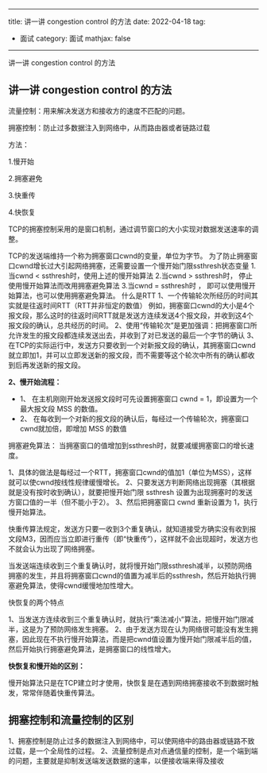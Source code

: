 
---
title: 讲一讲 congestion control 的方法
date: 2022-04-18
tag: 
- 面试
category: 面试
mathjax: false
---
讲一讲 congestion control 的方法
<!--more-->

## 讲一讲 congestion control 的方法

流量控制：用来解决发送方和接收方的速度不匹配的问题。

拥塞控制：防止过多数据注入到网络中，从而路由器或者链路过载

方法：

1.慢开始

2.拥塞避免

3.快重传

4.快恢复

TCP的拥塞控制采用的是窗口机制，通过调节窗口的大小实现对数据发送速率的调整。

TCP的发送端维持一个称为拥塞窗口cwnd的变量，单位为字节。
为了防止拥塞窗口cwnd增长过大引起网络拥塞，还需要设置一个慢开始门限ssthresh状态变量
1.当cwnd < ssthresh时，使用上述的慢开始算法
2.当cwnd > ssthresh时， 停止使用慢开始算法而改用拥塞避免算法
3.当cwnd = ssthresh时 ， 即可以使用慢开始算法，也可以使用拥塞避免算法。
什么是RTT
1、一个传输轮次所经历的时间其实就是往返时间RTT（RTT并非恒定的数值）
例如，拥塞窗口cwnd的大小是4个报文段，那么这时的往返时间RTT就是发送方连续发送4个报文段，并收到这4个报文段的确认，总共经历的时间。
2、使用“传输轮次”是更加强调：把拥塞窗口所允许发生的报文段都连续发送出去，并收到了对已发送的最后一个字节的确认
3、在TCP的实际运行中，发送方只要收到一个对新报文段的确认，其拥塞窗口cwnd就立即加1，并可以立即发送新的报文段，而不需要等这个轮次中所有的确认都收到后再发送新的报文段。

**2、慢开始流程：**

- 1、 在主机刚刚开始发送报文段时可先设置拥塞窗口 cwnd = 1，即设置为一个最大报文段 MSS 的数值。
- 2、 在每收到一个对新的报文段的确认后，每经过一个传输轮次，拥塞窗口cwnd就加倍，即增加 MSS 的数值



拥塞避免算法：
当拥塞窗口的值增加到ssthresh时，就要减缓拥塞窗口的增长速度。

1、具体的做法是每经过一个RTT，拥塞窗口cwnd的值加1（单位为MSS），这样就可以使cwnd按线性规律缓慢增长。
2、只要发送方判断网络出现拥塞（其根据就是没有按时收到确认），就要把慢开始门限 ssthresh
设置为出现拥塞时的发送方窗口值的一半（但不能小于2）。
3、然后把拥塞窗口 cwnd 重新设置为 1，执行慢开始算法。

快重传算法规定，发送方只要一收到3个重复确认，就知道接受方确实没有收到报文段M3，因而应当立即进行重传（即“快重传”），这样就不会出现超时，发送方也不就会认为出现了网络拥塞。



当发送端连续收到三个重复确认时，就将慢开始门限ssthresh减半，以预防网络拥塞的发生，并且将拥塞窗口cwnd的值置为减半后的ssthresh，然后开始执行拥塞避免算法，使得cwnd缓慢地加性增大。



快恢复的两个特点

1、当发送方连续收到三个重复确认时，就执行“乘法减小”算法，把慢开始门限减半，这是为了预防网络发生拥塞。
2、由于发送方现在认为网络很可能没有发生拥塞，因此现在不执行慢开始算法，而是把cwnd值设置为慢开始门限减半后的值，然后开始执行拥塞避免算法，是拥塞窗口的线性增大。

**快恢复和慢开始的区别：**

慢开始算法只是在TCP建立时才使用，快恢复是在遇到网络拥塞接收不到数据时触发，常常伴随着快重传算法。

## 拥塞控制和流量控制的区别

1、拥塞控制是防止过多的数据注入到网络中，可以使网络中的路由器或链路不致过载，是一个全局性的过程。
2、流量控制是点对点通信量的控制，是一个端到端的问题，主要就是抑制发送端发送数据的速率，以便接收端来得及接收